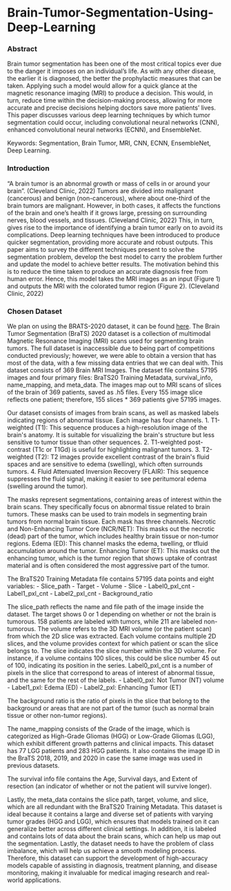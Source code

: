 # Brain-Tumor-Segmentation-Using-Deep-Learning
### Abstract
Brain tumor segmentation has been one of the most critical topics ever due to the danger it imposes on an individual’s life. As with any other disease, the earlier it is diagnosed, the better the prophylactic measures that can be taken. Applying such a model would allow for a quick glance at the magnetic resonance imaging (MRI) to produce a decision. This would, in turn, reduce time within the decision-making process, allowing for more accurate and precise decisions helping doctors save more patients’ lives. This paper discusses various deep learning techniques by which tumor segmentation could occur, including convolutional neural networks (CNN), enhanced convolutional neural networks (ECNN), and EnsembleNet. 

Keywords: Segmentation, Brain Tumor, MRI, CNN, ECNN, EnsembleNet, Deep Learning.

### Introduction
“A brain tumor is an abnormal growth or mass of cells in or around your brain”. (Cleveland Clinic, 2022) Tumors are divided into malignant (cancerous) and benign (non-cancerous), where about one-third of the brain tumors are malignant. However, in both cases, it affects the functions of the brain and one’s health if it grows large, pressing on surrounding nerves, blood vessels, and tissues. (Cleveland Clinic, 2022) This, in turn, gives rise to the importance of identifying a brain tumor early on to avoid its complications. Deep learning techniques have been introduced to produce quicker segmentation, providing more accurate and robust outputs. This paper aims to survey the different techniques present to solve the segmentation problem, develop the best model to carry the problem further and update the model to achieve better results. The motivation behind this is to reduce the time taken to produce an accurate diagnosis free from human error. Hence, this model takes the MRI images as an input (Figure 1) and outputs the MRI with the colorated tumor region (Figure 2). (Cleveland Clinic, 2022)


### Chosen Dataset
  We plan on using the BRATS-2020 dataset, it can be found [here](https://www.kaggle.com/datasets/awsaf49/brats2020-training-data). The Brain Tumor Segmentation (BraTS) 2020 dataset is a collection of multimodal Magnetic Resonance Imaging (MRI) scans used for segmenting brain tumors. The full dataset is inaccessible due to being part of competitions conducted previously; however, we were able to obtain a version that has most of the data, with a few missing data entries that we can deal with. 
This dataset consists of  369 Brain MRI Images. The dataset file contains 57195 images and four primary files: BraTS20 Training Metadata, survival_info, name_mapping, and meta_data. The images map out to MRI scans of slices of the brain of 369 patients, saved as .h5 files. Every 155 image slice reflects one patient; therefore, 155 slices * 369 patients give 57195 images. 

  Our dataset consists of images from brain scans, as well as masked labels indicating regions of abnormal tissue. Each image has four channels.
      1. T1-weighted (T1): This sequence produces a high-resolution image of the brain's anatomy. It is suitable for visualizing the brain's structure but less sensitive to tumor tissue than other sequences.
      2. T1-weighted post-contrast (T1c or T1Gd) is useful for highlighting malignant tumors.
      3. T2-weighted (T2): T2 images provide excellent contrast of the brain's fluid spaces and are sensitive to edema (swelling), which often surrounds tumors. 
      4. Fluid Attenuated Inversion Recovery (FLAIR): This sequence suppresses the fluid signal, making it easier to see peritumoral edema (swelling around the tumor).

  The masks represent segmentations, containing areas of interest within the brain scans. They specifically focus on abnormal tissue related to brain tumors. These masks can be used to train models in segmenting brain tumors from normal brain tissue. Each mask has three channels.
Necrotic and Non-Enhancing Tumor Core (NCR/NET): This masks out the necrotic (dead) part of the tumor, which includes healthy brain tissue or non-tumor regions. 
Edema (ED): This channel masks the edema, twelling, or tfluid accumulation around the tumor.
Enhancing Tumor (ET): This masks out the enhancing tumor, which is the tumor region that shows uptake of contrast material and is often considered the most aggressive part of the tumor.

The BraTS20 Training Metadata file contains 57195 data points and eight variables: 
      - Slice_path
      - Target
      - Volume
      - Slice
      - Label0_pxl_cnt
      - Label1_pxl_cnt
      - Label2_pxl_cnt
      - Background_ratio
      
  The slice_path reflects the name and file path of the image inside the dataset. The target shows 0 or 1 depending on whether or not the brain is tumorous. 158 patients are labeled with tumors, while 211 are labeled non-tumorous. 
The volume refers to the 3D MRI volume (or the patient scan) from which the 2D slice was extracted. Each volume contains multiple 2D slices, and the volume provides context for which patient or scan the slice belongs to. The slice indicates the slice number within the 3D volume. For instance, if a volume contains 100 slices, this could be slice number 45 out of 100, indicating its position in the series. Label0_pxl_cnt is a number of pixels in the slice that correspond to areas of interest of abnormal tissue, and the same for the rest of the labels. 
      - Label0_pxl: Not Tumor (NT) volume
      - Label1_pxl: Edema (ED)
      - Label2_pxl: Enhancing Tumor (ET) 
      
  The background ratio is the ratio of pixels in the slice that belong to the background or areas that are not part of the tumor (such as normal brain tissue or other non-tumor regions). 

  The name_mapping consists of the Grade of the image, which is categorized as High-Grade Gliomas (HGG) or Low-Grade Gliomas (LGG), which exhibit different growth patterns and clinical impacts. This dataset has 77 LGG patients and 283 HGG patients. It also contains the image ID in the BraTS 2018, 2019, and 2020 in case the same image was used in previous datasets.
  
  The survival info file contains the Age, Survival days, and Extent of resection (an indicator of whether or not the patient will survive longer). 
  
  Lastly, the meta_data contains the slice path, target, volume, and slice, which are all redundant with the BraTS20 Training Metadata.
This dataset is ideal because it contains a large and diverse set of patients with varying tumor grades (HGG and LGG), which ensures that models trained on it can generalize better across different clinical settings. In addition, it is labeled and contains lots of data about the brain scans, which can help us map out the segmentation. Lastly, the dataset needs to have the problem of class imbalance, which will help us achieve a smooth modeling process.
Therefore, this dataset can support the development of high-accuracy models capable of assisting in diagnosis, treatment planning, and disease monitoring, making it invaluable for medical imaging research and real-world applications.


